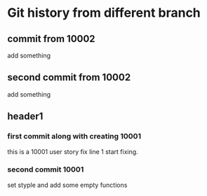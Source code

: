 # Git history from different branch 

## commit from 10002
add something

## second commit from 10002
add something

## header1
### first commit along with creating 10001
this is a 10001 user story fix line 1
start fixing.

### second commit 10001
set styple and add some empty functions
